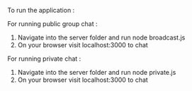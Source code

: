 To run the application : 

For running public group chat : 
1. Navigate into the server folder and run node broadcast.js
2. On your browser visit localhost:3000 to chat

For running private chat : 
1. Navigate into the server folder and run node private.js
2. On your browser visit localhost:3000 to chat 
